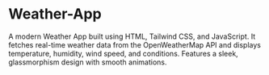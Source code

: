 # Weather-App
A modern Weather App built using HTML, Tailwind CSS, and JavaScript. It fetches real-time weather data from the OpenWeatherMap API and displays temperature, humidity, wind speed, and conditions. Features a sleek, glassmorphism design with smooth animations.
